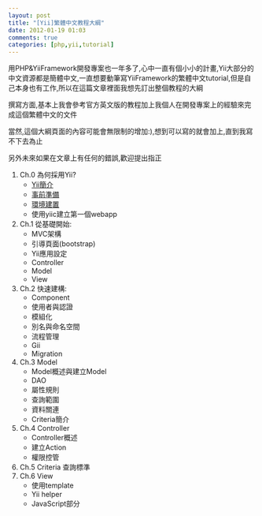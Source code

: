 ```yaml
---
layout: post
title: "[Yii]繁體中文教程大綱"
date: 2012-01-19 01:03
comments: true
categories: [php,yii,tutorial] 
---
```

用PHP&YiiFramework開發專案也一年多了,心中一直有個小小的計畫,Yii大部分的中文資源都是簡體中文,一直想要動筆寫YiiFramework的繁體中文tutorial,但是自己本身也有工作,所以在這篇文章裡面我想先訂出整個教程的大綱

撰寫方面,基本上我會參考官方英文版的教程加上我個人在開發專案上的經驗來完成這個繁體中文的文件

當然,這個大綱頁面的內容可能會無限制的增加:),想到可以寫的就會加上,直到我寫不下去為止

另外未來如果在文章上有任何的錯誤,歡迎提出指正

<!-- more -->
1. Ch.0 為何採用Yii?
	* [Yii簡介](/blog/2012/01/22/why-use-yii/)
	* [事前準備](/blog/2012/01/28/preparation/)
	* [環境建置](/blog/2012/02/09/yii-environment/)
	* 使用yiic建立第一個webapp
2. Ch.1 從基礎開始:
	* MVC架構
	* 引導頁面(bootstrap)
	* Yii應用設定
	* Controller
	* Model
	* View
3. Ch.2 快速建構:
	* Component
	* 使用者與認證
	* 模組化
	* 別名與命名空間
	* 流程管理
	* Gii
	* Migration
4. Ch.3 Model
	* Model概述與建立Model
	* DAO
	* 屬性規則
	* 查詢範圍
	* 資料關連
	* Criteria簡介
5. Ch.4 Controller
	* Controller概述
	* 建立Action
	* 權限控管
6. Ch.5 Criteria 查詢標準
7. Ch.6 View
	* 使用template
	* Yii helper
	* JavaScript部分
	